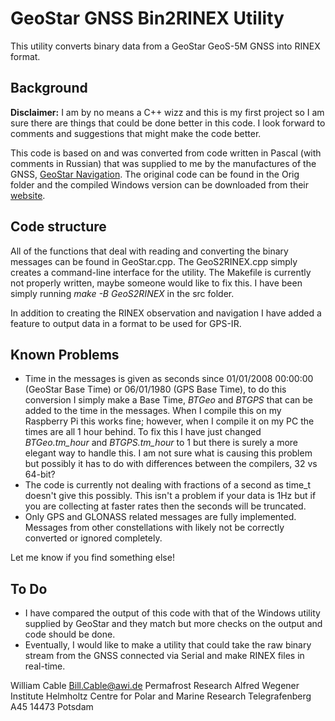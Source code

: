 # GeoStar GNSS Bin2RINEX Utility
 This utility converts binary data from a GeoStar GeoS-5M GNSS into RINEX format.
 
## Background
 **Disclaimer:** I am by no means a C++ wizz and this is my first project so I am sure there are things that could be done better in this code. I look forward to comments and suggestions that might make the code better.

 This code is based on and was converted from code written in Pascal (with comments in Russian) that was supplied to me by the manufactures of the GNSS, [GeoStar Navigation](http://geostar-navi.com). The original code can be found in the Orig folder and the compiled Windows version can be downloaded from their [website](http://geostar-navi.com/en/software/geos5tornx/).

## Code structure
 All of the functions that deal with reading and converting the binary messages can be found in GeoStar.cpp. The GeoS2RINEX.cpp simply creates a command-line interface for the utility.
 The Makefile is currently not properly written, maybe someone would like to fix this. I have been simply running *make -B GeoS2RINEX* in the src folder.
 
 In addition to creating the RINEX observation and navigation I have added a feature to output data in a format to be used for GPS-IR. 
## Known Problems
* Time in the messages is given as seconds since 01/01/2008 00:00:00 (GeoStar Base Time) or 06/01/1980 (GPS Base Time), to do this conversion I simply make a Base Time, *BTGeo* and *BTGPS* that can be added to the time in the messages. When I compile this on my Raspberry Pi this works fine; however, when I compile it on my PC the times are all 1 hour behind. To fix this I have just changed *BTGeo.tm_hour* and *BTGPS.tm_hour* to 1 but there is surely a more elegant way to handle this. I am not sure what is causing this problem but possibly it has to do with differences between the compilers, 32 vs 64-bit?
* The code is currently not dealing with fractions of a second as time_t doesn't give this possibly. This isn't a problem if your data is 1Hz but if you are collecting at faster rates then the seconds will be truncated.
* Only GPS and GLONASS related messages are fully implemented. Messages from other constellations with likely not be correctly converted or ignored completely.

 Let me know if you find something else!

## To Do
* I have compared the output of this code with that of the Windows utility supplied by GeoStar and they match but more checks on the output and code should be done.
* Eventually, I would like to make a utility that could take the raw binary stream from the GNSS connected via Serial and make RINEX files in real-time.


William Cable
Bill.Cable@awi.de
Permafrost Research
Alfred Wegener Institute Helmholtz Centre for Polar and Marine Research
Telegrafenberg A45
14473 Potsdam 
